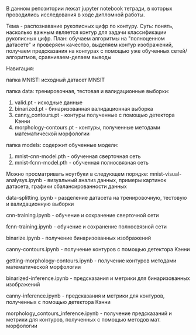В данном репозитории лежат jupyter notebook тетради,
в которых проводились исследования в ходе дипломной работы.

Тема - распознавание рукописных цифр по контуру.
Суть: понять, насколько важным является контур для задачи классификации рукописных цифр.
План: обучаем алгоритмы на "полноценном датасете" и проверяем качество, выделяем контур изображений, получаем предсказания на контурах с помощью уже обученных сетей/алгоритмов, сравниваем-делаем выводы

Навигация:

папка MNIST: исходный датасет MNSIT

папка data: тренировочная, тестовая и валидационные выборки:
1. valid.pt - исходные данные
2. binarized.pt - бинаризованная валидационная выборка
3. canny_contours.pt - контуры полученные с помощью детектора Кэнни
4. morphology-contours.pt - контуры, полученные методами математической морфологии

папка models: содержит обученные модели:
1. mnist-cnn-model.pth - обученная сверточная сеть
2. mnist-fcnn-model.pth - обученная полносвязная сеть

Можно просматривать ноутбуки в следующем порядке:
mnist-visual-analysys.ipynb - визуальный анализ данных, примеры картинок датасета,
                              графики сбалансированности данных
                              
data-splitting.ipynb -  разделение датасета на тренировочную, тестовую и валидационную выборки

cnn-training.ipynb - обучение и сохранение сверточной сети

fcnn-training.ipynb - обучение и сохранение полносвязной сети

binarize.ipynb - получение бинаризованных изображений

canny-contours.ipynb - получение контуров с помощью детектора Кэнни

getting-morphology-contours.ipynb - получение контуров методами математической морфологии

binarized-inference.ipynb - предсказания и метрики для бинаризованных изображений

canny-inference.ipynb - предсказания и метрики для контуров, полученных с помощью
                  детектора Кэнни
                  
morphology_contours_inference.ipynb - получение предсказаний и метрики для контуров, 
                                полученных с помощью методов мат. морфологии


